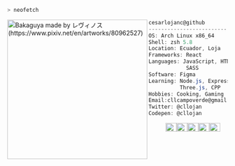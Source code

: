 <!---
```zsh
> ./saludo.sh
Hola, Soy Cesar Lojan 👋
```
--->
```zsh
> neofetch
```


  <img align="left"   src="https://upload.wikimedia.org/wikipedia/commons/thumb/3/35/Tux.svg/402px-Tux.svg.png" alt="Bakaguya made by レヴィノス (https://www.pixiv.net/en/artworks/80962527)" width="320" /> 


```csharp
cesarlojanc@github
-------------------------
OS: Arch Linux x86_64
Shell: zsh 5.8
Location: Ecuador, Loja
Frameworks: React
Languages: JavaScript, HTML, CSS,
            SASS
Software: Figma
Learning: Node.js, Express, PostgreSQL,
          Three.js, CPP
Hobbies: Cooking, Gaming
Email:cllcampoverde@gmail.com
Twitter: @cllojan
Codepen: @cllojan
```
<p align="left">
  &nbsp; &nbsp; &nbsp; &nbsp; &nbsp;
  <img alt="#474342" src="https://via.placeholder.com/15/474342/000000?text=+" width="25" height="20" /><img alt="#fbedf6" src="https://via.placeholder.com/15/fbedf6/000000?text=+" width="25" height="20" /><img alt="#c9594d" src="https://via.placeholder.com/15/c9594d/000000?text=+" width="25" height="20" /><img alt="#f8b9b2" src="https://via.placeholder.com/15/f8b9b2/000000?text=+" width="25" height="20" /><img alt="#ae9c9d" src="https://via.placeholder.com/15/ae9c9d/000000?text=+" width="25" height="20" />
</p>

